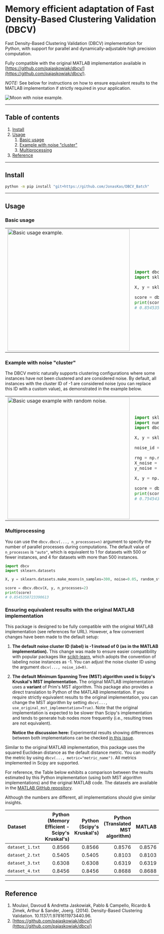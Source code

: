 # Memory efficient adaptation of Fast Density-Based Clustering Validation (DBCV)

Fast Density-Based Clustering Validation (DBCV) implementation for Python, with support for parallel and dynamically-adjustable high precision computation.

Fully compatible with the original MATLAB implementation available in [https://github.com/pajaskowiak/dbcv/](https://github.com/pajaskowiak/dbcv/).

*NOTE:* See below for instructions on how to ensure equivalent results to the MATLAB implementation if strictly required in your application.

![Moon with noise example.](./assets/example_moons_with_noise.png)

---

## Table of contents
1. [Install](#install)
2. [Usage](#usage)
    1. [Basic usage](#basic-usage)
    2. [Example with noise "cluster"](#example-with-noise-cluster)
    3. [Multiprocessing](#multiprocessing)
3. [Reference](#reference)


---

## Install
```bash
python -m pip install "git+https://github.com/JonasKas/DBCV_Batch"
```

---

## Usage

### Basic usage

<table>
<tr>
<td>
<img src="./assets/example_basic_usage.png" alt="Basic usage example." width="400px"/>
</td>
<td>

```python
import dbcv
import sklearn.datasets

X, y = sklearn.datasets.make_moons(n_samples=300, noise=0.05, random_state=1782)

score = dbcv.dbcv(X, y)
print(score)
# 0.8545358723390613
```

</td>
</tr>
</table>

### Example with noise "cluster"

The DBCV metric naturally supports clustering configurations where some instances have not been clustered and are considered noise. By default, all instances with the cluster ID of -1 are considered noise (you can replace this ID with a custom value), as demonstrated in the example below.

<table>
<tr>
<td>
<img src="./assets/example_noise_cluster.png" alt="Basic usage example with random noise." width="400px"/>
</td>
<td>

```python
import sklearn.datasets
import numpy as np
import dbcv

X, y = sklearn.datasets.make_moons(n_samples=500, noise=0.05, random_state=1782)

noise_id = -1  # NOTE: dbcv.dbcv(..., noise_id=-1) by default.

rng = np.random.RandomState(1082)
X_noise = rng.uniform(*np.quantile(X, (0, 1), axis=0), size=(100, 2))
y_noise = 100 * [noise_id]

X, y = np.vstack((X, X_noise)), np.hstack((y, y_noise))

score = dbcv.dbcv(X, y, noise_id=noise_id)
print(score)
# 0.7545431212217051
```

</td>
</tr>
</table>

### Multiprocessing

You can use the `dbcv.dbcv(..., n_processes=n)` argument to specify the number of parallel processes during computations. The default value of `n_processes` is `"auto"`, which is equivalent to 1 for datasets with 500 or fewer instances, and 4 for datasets with more than 500 instances.

```python
import dbcv
import sklearn.datasets

X, y = sklearn.datasets.make_moons(n_samples=300, noise=0.05, random_state=1782)

score = dbcv.dbcv(X, y, n_processes=2)
print(score)
# 0.8545358723390613
```

### Ensuring equivalent results with the original MATLAB implementation

This package is designed to be fully compatible with the original MATLAB implementation (see references for URL). However, a few convenient changes have been made to the default setup:

1. **The default noise cluster ID (label) is -1 instead of 0 (as in the MATLAB implementation).** This change was made to ensure easier compatibility with popular packages like [scikit-learn](https://github.com/scikit-learn/scikit-learn), which adopts the convention of labeling noise instances as -1. You can adjust the noise cluster ID using the argument `dbcv(..., noise_id=0)`.
2. **The default Minimum Spanning Tree (MST) algorithm used is Scipy's Kruskal's MST implementation.** The original MATLAB implementation uses a **variant** of Prim's MST algorithm. This package also provides a direct translation to Python of the MATLAB implementation. If you require strictly equivalent results to the original implementation, you can change the MST algorithm by setting `dbcv(..., use_original_mst_implementation=True)`. Note that the original implementation is expected to be slower than Scipy's implementation and tends to generate hub nodes more frequently (i.e., resulting trees are not equivalent).

   **Notice the discussion here:** Experimental results showing differences between both implementations can be checked [in this issue](https://github.com/FelSiq/DBCV/issues/3#issuecomment-2050422933).

Similar to the original MATLAB implementation, this package uses the squared Euclidean distance as the default distance metric. You can modify the metric by using `dbcv(..., metric="metric_name")`. All metrics implemented in Scipy are supported.

For reference, the Table below exhibits a comparison between the results estimated by this Python implementation (using both MST algorithm implementations) and the original MATLAB code. The datasets are available in the [MATLAB GitHub repository](https://github.com/pajaskowiak/dbcv/tree/main/data).

Although the numbers are different, all implementations should give similar insights.

Dataset | Python (Memory Efficient - Scipy's Kruskal's) | Python (Scipy's Kruskal's) | Python (Translated MST algorithm) | MATLAB |
:-- | --: | --: | --: | --:
`dataset_1.txt` | 0.8566 | 0.8566 | 0.8576 | 0.8576 |
`dataset_2.txt` | 0.5405 | 0.5405 | 0.8103 | 0.8103 |
`dataset_3.txt` | 0.6308 | 0.6308 | 0.6319 | 0.6319 |
`dataset_4.txt` | 0.8456 | 0.8456 | 0.8688 | 0.8688 |

---

## Reference
1. Moulavi, Davoud & Andretta Jaskowiak, Pablo & Campello, Ricardo & Zimek, Arthur & Sander, Joerg. (2014). Density-Based Clustering Validation. 10.1137/1.9781611973440.96.
2. [https://github.com/pajaskowiak/dbcv/](https://github.com/pajaskowiak/dbcv/)
